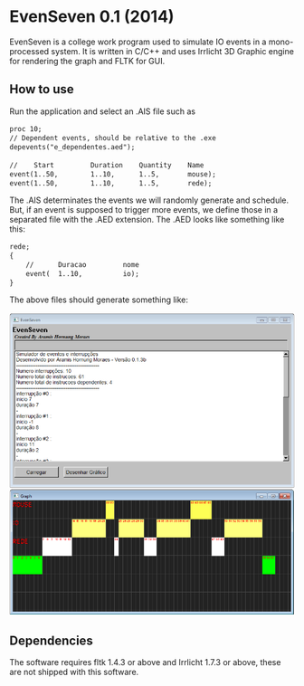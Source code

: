 # EvenSeven 0.1 (2014)
EvenSeven is a college work program used to simulate IO events in a mono-processed system. It is written in C/C++ and uses Irrlicht 3D Graphic engine for rendering the graph and FLTK for GUI.

## How to use
Run the application and select an .AIS file such as
```
proc 10;
// Dependent events, should be relative to the .exe
depevents("e_dependentes.aed");

//	  Start 		Duration	Quantity	Name
event(1..50,		1..10,		1..5,		mouse);
event(1..50,		1..10,		1..5,		rede);
```
The .AIS determinates the events we will randomly generate and schedule. But, if an event is supposed to trigger more events, we define those in a separated file with the .AED extension. The .AED looks like something like this:

```
rede;
{
	// 		Duracao			nome
	event(	1..10,			io);
}
```

The above files should generate something like:

![alt tag](https://github.com/AramisHM/EvenSeven/blob/master/snapshots/snapshot_1.PNG)


## Dependencies
The software requires fltk 1.4.3 or above and Irrlicht 1.7.3 or above, these are not shipped with this software.